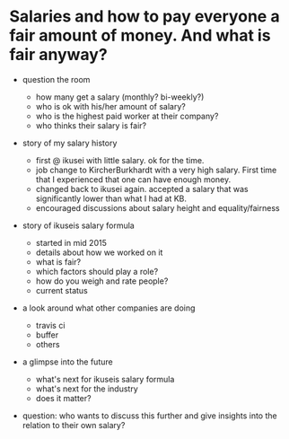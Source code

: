 # Salaries and how to pay everyone a fair amount of money. And what is fair anyway?

- question the room
  - how many get a salary (monthly? bi-weekly?)
  - who is ok with his/her amount of salary?
  - who is the highest paid worker at their company?
  - who thinks their salary is fair?

- story of my salary history
  - first @ ikusei with little salary. ok for the time.
  - job change to KircherBurkhardt with a very high salary. First time that I
    experienced that one can have enough money.
  - changed back to ikusei again. accepted a salary that was significantly lower
    than what I had at KB.
  - encouraged discussions about salary height and equality/fairness

- story of ikuseis salary formula
  - started in mid 2015
  - details about how we worked on it
  - what is fair?
  - which factors should play a role?
  - how do you weigh and rate people?
  - current status

- a look around what other companies are doing
  - travis ci
  - buffer
  - others

- a glimpse into the future
  - what's next for ikuseis salary formula
  - what's next for the industry
  - does it matter?

- question: who wants to discuss this further and give insights into the
  relation to their own salary?
